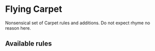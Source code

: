 # Flying Carpet

Nonsensical set of Carpet rules and additions. Do not expect rhyme no reason here.

## Available rules
